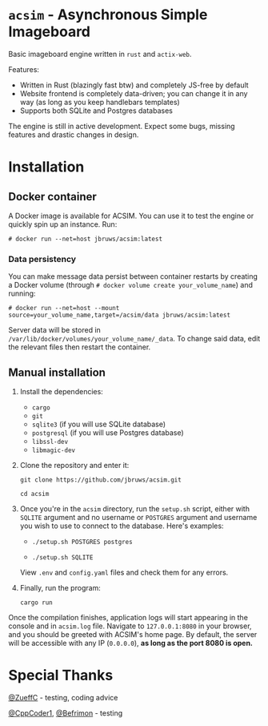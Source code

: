 # `acsim` - Asynchronous Simple Imageboard

Basic imageboard engine written in `rust` and `actix-web`.

Features:

- Written in Rust (blazingly fast btw) and completely JS-free by default
- Website frontend is completely data-driven; you can change it in any way (as long as you keep handlebars templates)
- Supports both SQLite and Postgres databases  

The engine is still in active development. Expect some bugs, missing features and drastic changes in design.

# Installation

## Docker container

A Docker image is available for ACSIM. You can use it to test the engine or quickly spin up an instance. Run:

`# docker run --net=host jbruws/acsim:latest`

### Data persistency

You can make message data persist between container restarts by creating a Docker volume (through `# docker volume create your_volume_name`) and running:

`# docker run --net=host --mount source=your_volume_name,target=/acsim/data jbruws/acsim:latest`

Server data will be stored in `/var/lib/docker/volumes/your_volume_name/_data`. To change said data, edit the relevant files then restart the container.

## Manual installation

1. Install the dependencies:

    - `cargo`
    - `git`
    - `sqlite3` (if you will use SQLite database)
    - `postgresql` (if you will use Postgres database)
    - `libssl-dev`
    - `libmagic-dev`

2. Clone the repository and enter it:
    
   `git clone https://github.com/jbruws/acsim.git`
    
   `cd acsim`
    
3. Once you're in the `acsim` directory, run the `setup.sh` script, either with `SQLITE` argument and no username or `POSTGRES` argument and username you wish to use to connect to the database. Here's examples:

    - `./setup.sh POSTGRES postgres`
    
    - `./setup.sh SQLITE`

    View `.env` and `config.yaml` files and check them for any errors.
    
4. Finally, run the program:
    
    `cargo run`
    
Once the compilation finishes, application logs will start appearing in the console and in `acsim.log` file. Navigate to `127.0.0.1:8080` in your browser, and you should be greeted with ACSIM's home page. By default, the server will be accessible with any IP (`0.0.0.0`), **as long as the port 8080 is open.**

# Special Thanks

[@ZueffC](https://github.com/ZueffC) - testing, coding advice

[@CppCoder1](https://github.com/CppCoder1), [@Befrimon](https://github.com/Befrimon) - testing
